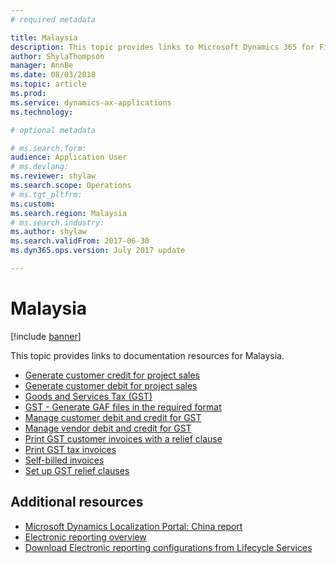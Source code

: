 ```yaml
---
# required metadata

title: Malaysia
description: This topic provides links to Microsoft Dynamics 365 for Finance and Operations documentation resources for Malaysia. 
author: ShylaThompson
manager: AnnBe
ms.date: 08/03/2018
ms.topic: article
ms.prod: 
ms.service: dynamics-ax-applications
ms.technology: 

# optional metadata

# ms.search.form: 
audience: Application User
# ms.devlang: 
ms.reviewer: shylaw
ms.search.scope: Operations
# ms.tgt_pltfrm: 
ms.custom: 
ms.search.region: Malaysia
# ms.search.industry: 
ms.author: shylaw
ms.search.validFrom: 2017-06-30
ms.dyn365.ops.version: July 2017 update

---
```


# Malaysia 

[!include [banner](../includes/banner.md)]

This topic provides links to documentation resources for Malaysia. 

- [Generate customer credit for project sales](tasks/my-00011-03-customer-credit-note-project-sales.md)
- [Generate customer debit for project sales](tasks/my-00011-02-customer-debit-note-project-sales-2016-11.md)
- [Goods and Services Tax (GST)](apac-mys-gst.md)
- [GST - Generate GAF files in the required format](tasks/my-00010-gst-gaf-files-required-format.md)
- [Manage customer debit and credit for GST](tasks/my-00003-manage-customer-debit-note-credit-note-gst.md)
- [Manage vendor debit and credit for GST](tasks/my-00004-manage-vendor-debit-note-credit-note-gst.md)
- [Print GST customer invoices with a relief clause](tasks/my-00006-02-print-gst-customer-invoices-relief-clause.md)
- [Print GST tax invoices](tasks/my-00005-print-gst-tax-invoices.md)
- [Self-billed invoices](tasks/my-00007-self-billed-invoices.md)
- [Set up GST relief clauses](tasks/my-00006-01-gst-relief-clauses.md)

## Additional resources
- [Microsoft Dynamics Localization Portal: China report](https://mbs.microsoft.com/files/customer/AX/Support/supportnews/malaysia.html)
- [Electronic reporting overview](../../dev-itpro/analytics/general-electronic-reporting.md)
- [Download Electronic reporting configurations from Lifecycle Services](../../dev-itpro/analytics/download-electronic-reporting-configuration-lcs.md)
